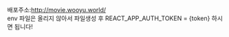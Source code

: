 배포주소:http://movie.wooyu.world/
<br/>
env 파일은 올리지 않아서 파일생성 후 REACT_APP_AUTH_TOKEN = {token} 하시면 됩니다!
